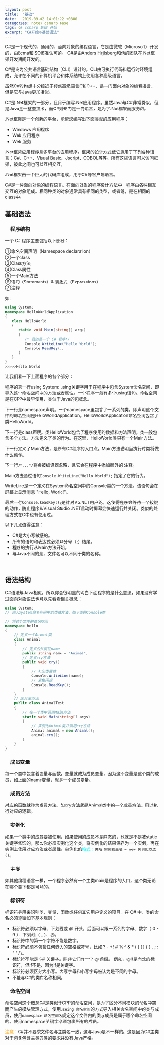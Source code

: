 ```yaml
---
layout: post
title:  "基础"
date:   2019-09-02 14:01:22 +0800
categories: notes csharp base
tags: C# csharp 基础 开始
excerpt: "C#开始与基础语法"
---
```


C#是一个现代的、通用的、面向对象的编程语言，它是由微软（Microsoft）开发的，由Ecma和ISO核准认可的。
C#是由Anders Hejlsberg和他的团队在.Net框架开发期间开发的。

C#是专为公共语言基础结构（CLI）设计的。CLI由可执行代码和运行时环境组成，允许在不同的计算机平台和体系结构上使用各种高级语言。

虽然C#的构想十分接近于传统高级语言C和C++，是一门面向对象的编程语言，但是它与Java更加相似。

C#是.Net框架的一部分，且用于编写.Net应用程序。虽然Java与C#非常类似，但是Java是一整套技术，而C#则专门是一门语言，是为了.Net框架而服务的。

.Net框架是一个创新的平台，能帮您编写出下面类型的应用程序：

+ Windows 应用程序
+ Web 应用程序
+ Web 服务

.Net框架应用程序是多平台的应用程序。框架的设计方式使它适用于下列各种语言：C#、C++、Visual Basic、Jscript、COBOL等等。所有这些语言可以访问框架，彼此之间也可以互相交互。

.Net框架由一个巨大的代码库组成，用于C#等客户端语言。

C#是一种面向对象的编程语言。在面向对象的程序设计方法中，程序由各种相互交互的对象组成。相同种类的对象通常具有相同的类型，或者说，是在相同的class中。

## 基础语法

### &emsp;程序结构

一个 C# 程序主要包括以下部分：

①命名空间声明（Namespace declaration）  
②一个class  
③Class方法  
④Class属性  
⑤一个Main方法  
⑥语句（Statements）& 表达式（Expressions）  
⑦注释  

如:

```csharp
using System;
namespace HelloWorldApplication
{
   class HelloWorld
   {
      static void Main(string[] args)
      {
         /* 我的第一个 C# 程序*/
         Console.WriteLine("Hello World");
         Console.ReadKey();
      }
   }
}
>>>>>Hello World
```

让我们看一下上面程序的各个部分：

程序的第一行using System: using关键字用于在程序中包含System命名空间，即导入这个命名空间中的方法或者属性。一个程序一般有多个using语句。命名空间是在CPP中最早使用，类似于Java的包概念。

下一行是namespace声明。一个namespace里包含了一系列的类。即声明这个文件的命名空间是HelloWorldApplication。HelloWorldApplication命名空间包含了类HelloWorld。

下一行是class声明。类HelloWorld包含了程序使用的数据和方法声明。类一般包含多个方法。方法定义了类的行为。在这里，HelloWorld类只有一个Main方法。

下一行定义了Main方法，是所有C#程序的入口点。Main方法说明当执行时类将做什么动作。

下一行`/*...*/`将会被编译器忽略，且它会在程序中添加额外的 注释。

Main方法通过语句`Console.WriteLine("Hello World");` 指定了它的行为。

WriteLine是一个定义在System命名空间中的Console类的一个方法。该语句会在屏幕上显示消息 "Hello, World!"。

最后一行`Console.ReadKey();`是针对VS.NET用户的。这使得程序会等待一个按键的动作，防止程序从Visual Studio .NET启动时屏幕会快速运行并关闭。类似的处理方式在C中也有使用过。

以下几点值得注意：

+ C#是大小写敏感的。
+ 所有的语句和表达式必须以分号（;）结尾。
+ 程序的执行从Main方法开始。
+ 与Java不同的是，文件名可以不同于类的名称。

&emsp;

## 语法结构

C#语法与Java相似，所以你会很明显的明白下面程序的是什么意思，如果没有学过面向对象语法也可以先看看相关概念：

```csharp
using System;
// 调入System命名空间中的类或方法，如下面的Console类

// 将这个文件的命名空间
namespace hello
{
    // 定义一个Animal类
    class Animal
    {
        // 定义公共属性name
        public string name = "Animal";
        // 定义cry方法
        public void cry()
        {
            // 打印类属性
            Console.WriteLine(name);
            // 避免闪退
            Console.ReadKey();
        }
    }
    // 定义主方法
    public class AnimalTest
    {
        // 在一个类中调用Main方法
        static void Main(string[] args)
        {
            // 实例化Animal类并调用cry方法
            Animal animal = new Animal();
            animal.cry();
        }
    }
}
```

### &emsp;成员变量

每一个类中包含着变量与函数，变量就成为成员变量，因为这个变量是这个类的成员，如上面的name变量，就是一个成员变量。

### &emsp;成员方法

对应的函数就称为成员方法。如cry方法就是Animal类中的一个成员方法。用以执行对应的逻辑。

### &emsp;实例化

如果一个类中的成员要被使用，如果使用的成员不是静态的，也就是不是被static关键字修饰的，那么你必须实例化这个类，将实例化的结果保存为一个实例，再在实例上使用对应方法或者属性。实例化的<span style="color:aqua">格式：</span>`类名 实例变量名 = new 实例化方法()`。

### &emsp;主类

如其他编程语言一样，一个程序必然有一个主类main是程序的入口，这个类无论在哪个类下都是可以的。

### &emsp;标识符

标识符是用来识别类、变量、函数或任何其它用户定义的项目。在 C# 中，类的命名必须遵循如下基本规则：

+ 标识符必须以字母、下划线或 @ 开头，后面可以跟一系列的字母、数字（ 0 - 9 ）、下划线（ _ ）、@。
+ 标识符中的第一个字符不能是数字。
+ 标识符必须不包含任何嵌入的空格或符号，比如 ? - +! # % ^ & * ( ) [ ] { } . ; : " ' / \。
+ 标识符不能是 C# 关键字。除非它们有一个 @ 前缀。 例如，@if是有效的标识符，但if不是，因为if是关键字。
+ 标识符必须区分大小写。大写字母和小写字母被认为是不同的字母。
+ 不能与C#的类库名称相同。

### &emsp;命名空间

命名空间这个概念C#是类似于CPP的命名空间，是为了区分不同模块的命名冲突而产生的模块管理方式，使用`useing 命名空间`的方式导入相关命名空间中的类与成员，使用`namespace 命名空间名`规定这个文件内的类与成员是属于哪个命名空间的。使用namespace关键字必须包裹所有的成员。

<span style="color:orange">注意：</span>C#并不要求文件名与主类名一致，这与Java是不一样的。这是因为C#主类对于包含包含主类的类的要求并没有Java严格。
